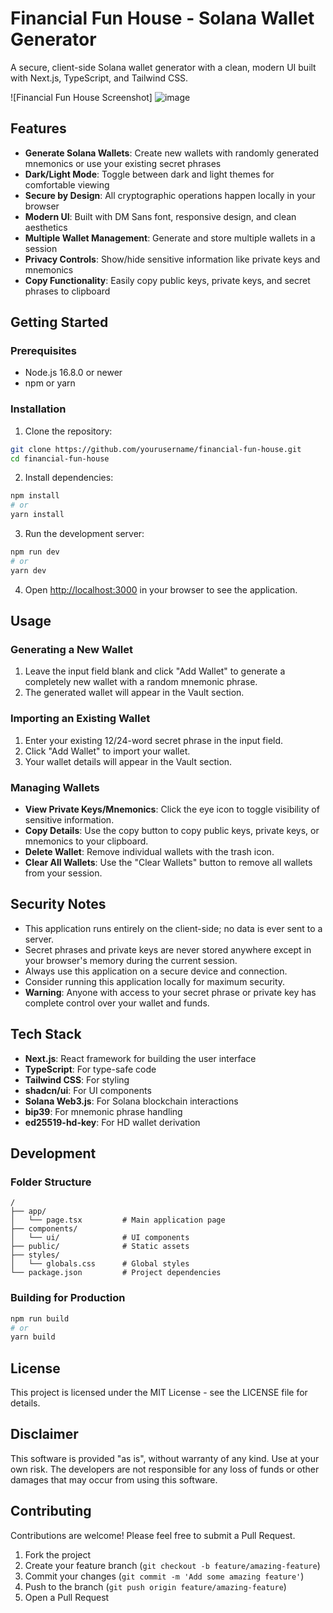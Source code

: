 # Financial Fun House - Solana Wallet Generator

A secure, client-side Solana wallet generator with a clean, modern UI built with Next.js, TypeScript, and Tailwind CSS.

![Financial Fun House Screenshot]
![image](https://github.com/user-attachments/assets/12f93fe2-cbc7-42c4-a03e-93093e4a804e)


## Features

- **Generate Solana Wallets**: Create new wallets with randomly generated mnemonics or use your existing secret phrases
- **Dark/Light Mode**: Toggle between dark and light themes for comfortable viewing
- **Secure by Design**: All cryptographic operations happen locally in your browser
- **Modern UI**: Built with DM Sans font, responsive design, and clean aesthetics
- **Multiple Wallet Management**: Generate and store multiple wallets in a session
- **Privacy Controls**: Show/hide sensitive information like private keys and mnemonics
- **Copy Functionality**: Easily copy public keys, private keys, and secret phrases to clipboard

## Getting Started

### Prerequisites

- Node.js 16.8.0 or newer
- npm or yarn

### Installation

1. Clone the repository:
```bash
git clone https://github.com/yourusername/financial-fun-house.git
cd financial-fun-house
```

2. Install dependencies:
```bash
npm install
# or
yarn install
```

3. Run the development server:
```bash
npm run dev
# or
yarn dev
```

4. Open [http://localhost:3000](http://localhost:3000) in your browser to see the application.

## Usage

### Generating a New Wallet

1. Leave the input field blank and click "Add Wallet" to generate a completely new wallet with a random mnemonic phrase.
2. The generated wallet will appear in the Vault section.

### Importing an Existing Wallet

1. Enter your existing 12/24-word secret phrase in the input field.
2. Click "Add Wallet" to import your wallet.
3. Your wallet details will appear in the Vault section.

### Managing Wallets

- **View Private Keys/Mnemonics**: Click the eye icon to toggle visibility of sensitive information.
- **Copy Details**: Use the copy button to copy public keys, private keys, or mnemonics to your clipboard.
- **Delete Wallet**: Remove individual wallets with the trash icon.
- **Clear All Wallets**: Use the "Clear Wallets" button to remove all wallets from your session.

## Security Notes

- This application runs entirely on the client-side; no data is ever sent to a server.
- Secret phrases and private keys are never stored anywhere except in your browser's memory during the current session.
- Always use this application on a secure device and connection.
- Consider running this application locally for maximum security.
- **Warning**: Anyone with access to your secret phrase or private key has complete control over your wallet and funds.

## Tech Stack

- **Next.js**: React framework for building the user interface
- **TypeScript**: For type-safe code
- **Tailwind CSS**: For styling
- **shadcn/ui**: For UI components
- **Solana Web3.js**: For Solana blockchain interactions
- **bip39**: For mnemonic phrase handling
- **ed25519-hd-key**: For HD wallet derivation

## Development

### Folder Structure

```
/
├── app/
│   └── page.tsx         # Main application page
├── components/
│   └── ui/              # UI components
├── public/              # Static assets
├── styles/             
│   └── globals.css      # Global styles
└── package.json         # Project dependencies
```

### Building for Production

```bash
npm run build
# or
yarn build
```

## License

This project is licensed under the MIT License - see the LICENSE file for details.

## Disclaimer

This software is provided "as is", without warranty of any kind. Use at your own risk. The developers are not responsible for any loss of funds or other damages that may occur from using this software.

## Contributing

Contributions are welcome! Please feel free to submit a Pull Request.

1. Fork the project
2. Create your feature branch (`git checkout -b feature/amazing-feature`)
3. Commit your changes (`git commit -m 'Add some amazing feature'`)
4. Push to the branch (`git push origin feature/amazing-feature`)
5. Open a Pull Request
